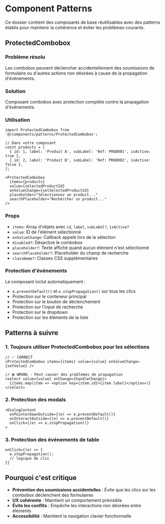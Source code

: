 # Component Patterns

Ce dossier contient des composants de base réutilisables avec des patterns établis pour maintenir la cohérence et éviter les problèmes courants.

## ProtectedCombobox

### Problème résolu
Les combobox peuvent déclencher accidentellement des soumissions de formulaire ou d'autres actions non désirées à cause de la propagation d'événements.

### Solution
Composant combobox avec protection complète contre la propagation d'événements.

### Utilisation

```tsx
import ProtectedCombobox from '@/components/patterns/ProtectedCombobox';

// Dans votre composant
const products = [
  { id: 1, label: 'Produit A', subLabel: 'Ref: PROD001', isActive: true },
  { id: 2, label: 'Produit B', subLabel: 'Ref: PROD002', isActive: false },
];

<ProtectedCombobox
  items={products}
  value={selectedProductId}
  onValueChange={setSelectedProductId}
  placeholder="Sélectionnez un produit..."
  searchPlaceholder="Rechercher un produit..."
/>
```

### Props

- `items`: Array d'objets avec `id`, `label`, `subLabel?`, `isActive?`
- `value`: ID de l'élément sélectionné
- `onValueChange`: Callback appelé lors de la sélection
- `disabled?`: Désactive le combobox
- `placeholder?`: Texte affiché quand aucun élément n'est sélectionné
- `searchPlaceholder?`: Placeholder du champ de recherche
- `className?`: Classes CSS supplémentaires

### Protection d'événements

Le composant inclut automatiquement :
- `e.preventDefault()` et `e.stopPropagation()` sur tous les clics
- Protection sur le conteneur principal
- Protection sur le bouton de déclenchement
- Protection sur l'input de recherche
- Protection sur le dropdown
- Protection sur les éléments de la liste

## Patterns à suivre

### 1. Toujours utiliser ProtectedCombobox pour les sélections
```tsx
// ✅ CORRECT
<ProtectedCombobox items={items} value={value} onValueChange={setValue} />

// ❌ WRONG - Peut causer des problèmes de propagation
<select value={value} onChange={handleChange}>
  {items.map(item => <option key={item.id}>{item.label}</option>)}
</select>
```

### 2. Protection des modals
```tsx
<DialogContent
  onPointerDownOutside={(e) => e.preventDefault()}
  onInteractOutside={(e) => e.preventDefault()}
  onClick={(e) => e.stopPropagation()}
>
```

### 3. Protection des événements de table
```tsx
onClick={(e) => {
  e.stopPropagation();
  // logique de clic
}}
```

## Pourquoi c'est critique

- **Prévention des soumissions accidentelles** : Évite que les clics sur les combobox déclenchent des formulaires
- **UX cohérente** : Maintient un comportement prévisible
- **Évite les conflits** : Empêche les interactions non désirées entre éléments
- **Accessibilité** : Maintient la navigation clavier fonctionnelle 
